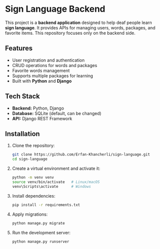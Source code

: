 # Sign Language Backend

This project is a **backend application** designed to help deaf people learn **sign language**. It provides APIs for managing users, words, packages, and favorite items. This repository focuses only on the backend side.

## Features

- User registration and authentication
- CRUD operations for words and packages
- Favorite words management
- Supports multiple packages for learning
- Built with **Python** and **Django**

## Tech Stack

- **Backend:** Python, Django
- **Database:** SQLite (default, can be changed)
- **API:** Django REST Framework

## Installation

1. Clone the repository:
   ```bash
   git clone https://github.com/Erfan-Khancherli/sign-language.git
   cd sign-language
2. Create a virtual environment and activate it:
   ```bash
   python -m venv venv
   source venv/bin/activate   # Linux/macOS
   venv\Scripts\activate      # Windows
3. Install dependencies:
   ```bash
   pip install -r requirements.txt
4. Apply migrations:
   ```bash
   python manage.py migrate
5. Run the development server:
   ```bash
   python manage.py runserver
